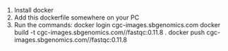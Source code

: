 1) Install docker
2) Add this dockerfile somewhere on your PC 
3) Run the commands:
  docker login cgc-images.sbgenomics.com
  docker build -t cgc-images.sbgenomics.com/<username>/fastqc:0.11.8 .
  docker push cgc-images.sbgenomics.com/<username>/fastqc:0.11.8
